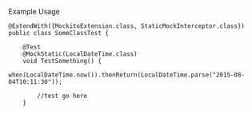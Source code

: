 Example Usage

    @ExtendWith({MockitoExtension.class, StaticMockInterceptor.class})
    public class SomeClassTest {

        @Test
        @MockStatic(LocalDateTime.class)
        void TestSomething() {
            when(LocalDateTime.now()).thenReturn(LocalDateTime.parse("2015-08-04T10:11:30"));

            //test go here
        }
